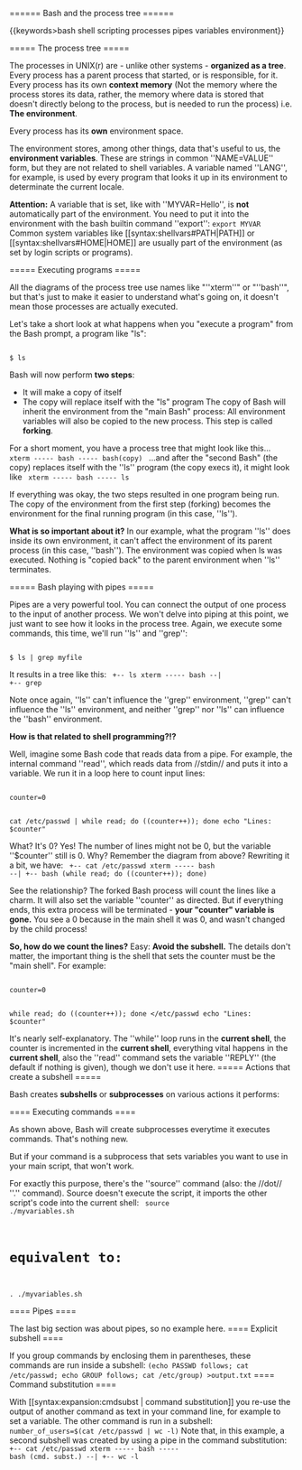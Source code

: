 ====== Bash and the process tree ======

{{keywords>bash shell scripting processes pipes variables environment}}

===== The process tree =====

The processes in UNIX(r) are - unlike other systems - **organized as a tree**. Every process has a parent process that started, or is responsible, for it. Every process has its own **context memory** (Not the memory where the process stores its data, rather, the memory where data is stored that doesn't directly belong to the process, but is needed to run the process) i.e. __**The environment**__.

Every process has its **own** environment space.

The environment stores, among other things, data that's useful to us, the **environment variables**. These are strings in common ''NAME=VALUE'' form, but they are not related to shell variables. A variable named ''LANG'', for example, is used by every program that looks it up in its environment to determinate the current locale.

**__Attention:__** A variable that is set, like with ''MYVAR=Hello'', is **not** automatically part of the environment. You need to put it into the environment with the bash builtin command ''export'':
<code>export MYVAR</code>
Common system variables like [[syntax:shellvars#PATH|PATH]] or [[syntax:shellvars#HOME|HOME]] are usually part of the environment (as set by login scripts or programs).

===== Executing programs =====

All the diagrams of the process tree use names like &quot;''xterm''&quot; or &quot;''bash''&quot;, but that's just to make it easier to understand what's going on, it doesn't mean those processes are actually executed.

Let's take a short look at what happens when you &quot;execute a program&quot; from the Bash prompt, a program like &quot;ls&quot;:

<code>
$ ls
</code>

Bash will now perform **two steps**:
  * It will make a copy of itself
  * The copy will replace itself with the &quot;ls&quot; program
The copy of Bash will inherit the environment from the &quot;main Bash&quot; process: All environment variables will also be copied to the new process. This step is called **forking**.

For a short moment, you have a process tree that might look like this...
<code>
xterm ----- bash ----- bash(copy)
</code>
...and after the &quot;second Bash&quot; (the copy) replaces itself with the ''ls'' program (the copy execs it), it might look like
<code>
xterm ----- bash ----- ls
</code>

If everything was okay, the two steps resulted in one program being run. The copy of the environment from the first step (forking) becomes the environment for the final running program (in this case, ''ls'').

__**What is so important about it?**__ In our example, what the program ''ls'' does inside its own environment, it can't affect the environment of its parent process (in this case, ''bash''). The environment was copied when ls was executed. Nothing is &quot;copied back&quot; to the parent environment when ''ls'' terminates.

===== Bash playing with pipes =====

Pipes are a very powerful tool. You can connect the output of one process to the input of another process. We won't delve into piping at this point, we just want to see how it looks in the process tree. Again, we execute some commands, this time, we'll run ''ls'' and ''grep'':

<code>
$ ls | grep myfile
</code>

It results in a tree like this:
<code>
                   +-- ls
xterm ----- bash --|
                   +-- grep
</code>

Note once again, ''ls'' can't influence the ''grep'' environment, ''grep'' can't influence the ''ls'' environment, and neither ''grep'' nor ''ls'' can influence the ''bash'' environment.

__**How is that related to shell programming?!?**__

Well, imagine some Bash code that reads data from a pipe. For example, the internal command ''read'', which reads data from //stdin// and puts it into a variable. We run it in a loop here to count input lines:

<code>
counter=0

cat /etc/passwd | while read; do ((counter++)); done
echo &quot;Lines: $counter&quot;
</code>

What? It's 0? Yes! The number of lines might not be 0, but the variable ''$counter'' still is 0. Why?
Remember the diagram from above? Rewriting it a bit, we have:
<code>
                   +-- cat /etc/passwd
xterm ----- bash --|
                   +-- bash (while read; do ((counter++)); done)
</code>

See the relationship? The forked Bash process will count the lines like a charm. It will also set the variable ''counter'' as directed. But if everything ends, this extra process will be terminated - **your &quot;counter&quot; variable is gone.** You see a 0 because in the main shell it was 0, and wasn't changed by the child process!

__**So, how do we count the lines?**__
Easy: **Avoid the subshell.** The details don't matter, the important thing is the shell that sets the counter must be the &quot;main shell&quot;. For example:

<code>
counter=0

while read; do ((counter++)); done </etc/passwd
echo &quot;Lines: $counter&quot;
</code>

It's nearly self-explanatory. The ''while'' loop runs in the **current shell**, the counter is incremented in the **current shell**, everything vital happens in the **current shell**, also the ''read'' command sets the variable ''REPLY'' (the default if nothing is given), though we don't use it here.
===== Actions that create a subshell =====

Bash creates **subshells** or **subprocesses** on various actions it performs:

==== Executing commands ====

As shown above, Bash will create subprocesses everytime it executes commands. That's nothing new.

But if your command is a subprocess that sets variables you want to use in your main script, that won't work.

For exactly this purpose, there's the ''source'' command (also: the //dot// ''.'' command). Source doesn't execute the script, it imports the other script's code into the current shell:
<code>
source ./myvariables.sh
# equivalent to:
. ./myvariables.sh
</code>

==== Pipes ====

The last big section was about pipes, so no example here.
==== Explicit subshell ====

If you group commands by enclosing them in parentheses, these commands are run inside a subshell:
<code>(echo PASSWD follows; cat /etc/passwd; echo GROUP follows; cat /etc/group) >output.txt</code>
==== Command substitution ====

With [[syntax:expansion:cmdsubst | command substitution]] you re-use the output of another command as text in your command line, for example to set a variable. The other command is run in a subshell:
<code>number_of_users=$(cat /etc/passwd | wc -l)</code>
Note that, in this example,  a second subshell was created by using a pipe in the command substitution:
<code>
                                            +-- cat /etc/passwd
xterm ----- bash ----- bash (cmd. subst.) --|
                                            +-- wc -l
</code>


